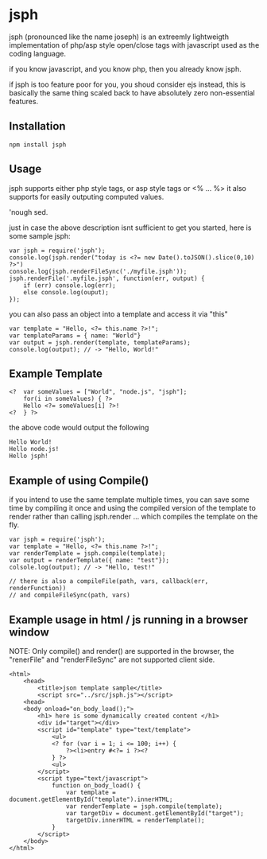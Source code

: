 # jsph

jsph (pronounced like the name joseph) is an extreemly lightweigth implementation
of php/asp style open/close tags with javascript used as the coding language.

if you know javascript, and you know php, then you already know jsph.

if jsph is too feature poor for you, you shoud consider ejs instead, this is basically
the same thing scaled back to have absolutely zero non-essential features.

## Installation
	npm install jsph

## Usage

jsph supports either php style tags, or asp style tags <? ... ?>  or <% ... %>
it also supports <?= ... ?> for easily outputing computed values.

'nough sed.

just in case the above description isnt sufficient to get you started, here is some sample jsph:


	var jsph = require('jsph');
	console.log(jsph.render("today is <?= new Date().toJSON().slice(0,10) ?>")
	console.log(jsph.renderFileSync('./myfile.jsph'));
	jsph.renderFile('.myfile.jsph', function(err, output) {
		if (err) console.log(err);
		else console.log(ouput);
	});

you can also pass an object into a template and access it via "this"

	var template = "Hello, <?= this.name ?>!";
	var templateParams = { name: "World"}
	var output = jsph.render(template, templateParams);
	console.log(output); // -> "Hello, World!"


## Example Template

	<?	var someValues = ["World", "node.js", "jsph"];
		for(i in someValues) { ?>
		Hello <?= someValues[i] ?>!
	<?	} ?>

the above code would output the following

	Hello World!
	Hello node.js!
	Hello jsph!


## Example of using Compile()

if you intend to use the same template multiple times, you can save some time by
compiling it once and using the compiled version of the template to render rather
than calling jsph.render ... which compiles the template on the fly.

	var jsph = require('jsph');
	var template = "Hello, <?= this.name ?>!";
	var renderTemplate = jsph.compile(template);
	var output = renderTemplate({ name: "test"});
	colsole.log(output); // -> "Hello, test!"

	// there is also a compileFile(path, vars, callback(err, renderFunction))
	// and compileFileSync(path, vars)

## Example usage in html / js running in a browser window

NOTE: Only compile() and render() are supported in the browser, the "renerFile" and "renderFileSync" are not supported client side.

	<html>
		<head>
			<title>json template sample</title>
			<script src="../src/jsph.js"></script>
		<head>
		<body onload="on_body_load();">
			<h1> here is some dynamically created content </h1>
			<div id="target"></div>
			<script id="template" type="text/template">
				<ul>
				<? for (var i = 1; i <= 100; i++) {
					?><li>entry #<?= i ?><?
				} ?>
				<ul>
			</script>
			<script type="text/javascript">
				function on_body_load() {
					var template = document.getElementById("template").innerHTML;
					var renderTemplate = jsph.compile(template);
					var targetDiv = document.getElementById("target");
					targetDiv.innerHTML = renderTemplate();
				}
			</script>
		</body>
	</html>
